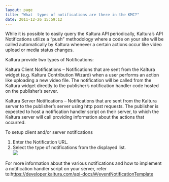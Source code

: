 ```yaml
---
layout: page
title: "What  types of notifications are there in the KMC?"
date: 2011-12-26 15:59:12
---
```


While it is possible to easily query the Kaltura API periodically, Kaltura’s API Notifications utilize a “push” methodology where a code on your site will be called automatically by Kaltura whenever a certain actions occur like video upload or media status changes.

<div>
  <p>
    Kaltura provide two types of Notifications: 
  </p>
  
  <p>
    Kaltura Client Notifications – Notifications that are sent from the Kaltura widget (e.g. Kaltura Contribution Wizard) when a user performs an action like uploading a new video file. The notification will be called from the Kaltura widget directly to the publisher’s notification handler code hosted on the publisher’s server.
  </p>
  
  <p>
    Kaltura Server Notifications – Notifications that are sent from the Kaltura server to the publisher’s server using http post requests. The publisher is expected to host a notification handler script on their server, to which the Kaltura server will call providing information about the actions that occurred.
  </p>
  
  <p class="mce-procedure">
    To setup client and/or server notifications
  </p>
  
  <ol>
    <li>
      Enter the Notification URL.
    </li>
    <li>
      Select the type of notifications from the displayed list.<br /><img src="{{site.url}}/assets/143">
    </li>
  </ol>
  
  <p>
    For more information about the various notifications and how to implement a notification handler script on your server, refer to:h<a href="https://developer.kaltura.com/api-docs/#/eventNotificationTemplate" target="_blank">ttps://developer.kaltura.com/api-docs/#/eventNotificationTemplate</a>
  </p>
</div>